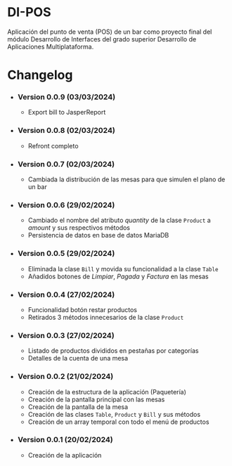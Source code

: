 # DI-POS
Aplicación del punto de venta (POS) de un bar como proyecto final del módulo Desarrollo de Interfaces del grado superior Desarrollo de Aplicaciones Multiplataforma.

# Changelog

- ### Version 0.0.9 (03/03/2024)
  - Export bill to JasperReport
- ### Version 0.0.8 (02/03/2024)
  - Refront completo
- ### Version 0.0.7 (02/03/2024)
  - Cambiada la distribución de las mesas para que simulen el plano de un bar
- ### Version 0.0.6 (29/02/2024)
  - Cambiado el nombre del atributo _quantity_ de la clase `Product` a _amount_ y sus respectivos métodos
  - Persistencia de datos en base de datos MariaDB
- ### Version 0.0.5 (29/02/2024)
  - Eliminada la clase `Bill` y movida su funcionalidad a la clase `Table`
  - Añadidos botones de _Limpiar_, _Pagada_ y _Factura_ en las mesas
- ### Version 0.0.4 (27/02/2024)
  - Funcionalidad botón restar productos
  - Retirados 3 métodos innecesarios de la clase `Product`
- ### Version 0.0.3 (27/02/2024)
  - Listado de productos divididos en pestañas por categorías
  - Detalles de la cuenta de una mesa
- ### Version 0.0.2 (21/02/2024)
  - Creación de la estructura de la aplicación (Paquetería)
  - Creación de la pantalla principal con las mesas
  - Creación de la pantalla de la mesa
  - Creación de las clases `Table`, `Product` y `Bill` y sus métodos
  - Creación de un array temporal con todo el menú de productos
- ### Version 0.0.1 (20/02/2024)
  - Creación de la aplicación